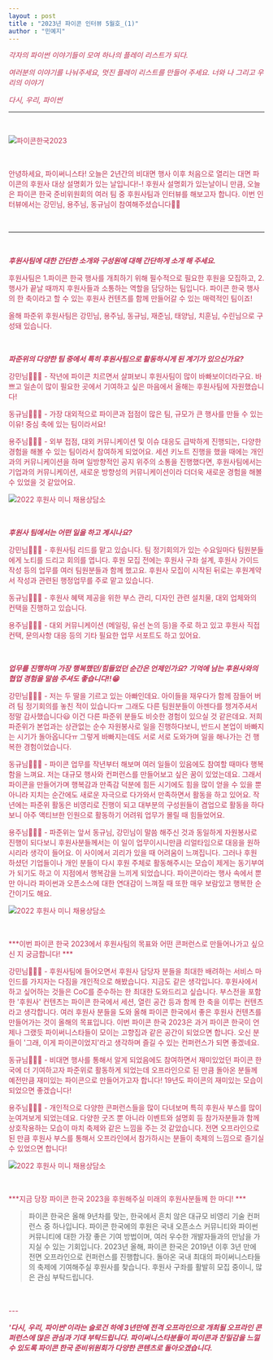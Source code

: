 ```yaml
---
layout : post
title : "2023년 파이콘 인터뷰 5월호_(1)"
author : "민예지"
---
```

<span style="color: #BE3455">

*각자의 파이썬 이야기들이 모여 하나의 플레이 리스트가 되다.*

*여러분의 이야기를 나눠주세요, 멋진 플레이 리스트를 만들어 주세요.
너와 나 그리고 우리의 이야기*

*다시, 우리, 파이썬*


---

<br/>

![파이콘한국2023](/assets/2023/20230331_1.png) 

<br/>

안녕하세요, 파이써니스타!
오늘은 2년간의 비대면 행사 이후 처음으로 열리는 대면 파이콘의 후원사 대상 설명회가 있는 날입니다!-!
후원사 설명회가 있는날이니 만큼, 오늘은 파이콘 한국 준비위원회의 여러 팀 중 후원사팀과 인터뷰를 해보고자 합니다.
이번 인터뷰에서는 강민님, 용주님, 동규님이 참여해주셨습니다👏🏻

<br/>

---

<br/>

***후원사팀에 대한 간단한 소개와 구성원에 대해 간단하게 소개 해 주세요.***

후원사팀은 1.파이콘 한국 행사를 개최하기 위해 필수적으로 필요한 후원을 모집하고, 2.행사가 끝날 때까지 후원사들과 소통하는 역할을 담당하는 팀입니다. 파이콘 한국 행사의 한 축이라고 할 수 있는 후원사 컨텐츠를 함께 만들어갈 수 있는 매력적인 팀이죠!

올해 파준위 후원사팀은 강민님, 용주님, 동규님, 재준님, 태양님, 치훈님, 수린님으로 구성돼 있습니다. 


<br/>

***파준위의 다양한 팀 중에서 특히 후원사팀으로 활동하시게 된 계기가 있으신가요?***

강민님👨🏻‍💼 - 작년에 파이콘 치르면서 살펴보니 후원사팀이 많이 바빠보이더라구요. 바쁘고 일손이 많이 필요한 곳에서 기여하고 싶은 마음에서 올해는 후원사팀에 자원했습니다!

동규님🧑🏻‍💻 - 가장 대외적으로 파이콘과 접점이 많은 팀, 규모가 큰 행사를 만들 수 있는 이유! 중심 축에 있는 팀이라서요!

용주님🙆🏻‍♂️ - 외부 접점, 대외 커뮤니케이션 및 이슈 대응도 급박하게 진행되는, 다양한 경험을 해볼 수 있는 팀이라서 참여하게 되었어요. 세션 키노트 진행을 했을 때에는 개인과의 커뮤니케이션을 하며 일방향적인 공지 위주의 소통을 진행했다면, 후원사팀에서는 기업과의 커뮤니케이션, 새로운 방향성의 커뮤니케이션이라 더더욱 새로운 경험을 해볼 수 있었을 것 같았어요.

![2022 후원사 미니 채용상담소](/assets/2023/20230517_1.png) 

<br/>

***후원사 팀에서는 어떤 일을 하고 계시나요?***

강민님👨🏻‍💼 - 후원사팀 리드를 맡고 있습니다. 팀 정기회의가 있는 수요일마다 팀원분들에게 노티를 드리고 회의를 엽니다. 후원 모집 전에는 후원사 구좌 설계, 후원사 가이드 작성 등의 업무를 여러 팀원분들과 함께 했고요. 후원사 모집이 시작된 뒤로는 후원계약서 작성과 관련된 행정업무를 주로 맡고 있습니다. 

동규님🧑🏻‍💻 - 후원사 혜택 제공을 위한 부스 관리, 디자인 관련 설치물, 대외 업체와의 컨택을 진행하고 있습니다.  

용주님🙆🏻‍♂️ - 대외 커뮤니케이션 (메일링, 유선 논의 등)을 주로 하고 있고 후원사 직접 컨택, 문의사항 대응 등의 기타 필요한 업무 서포트도 하고 있어요.

<br/>

***업무를 진행하며 가장 행복했던/힘들었던 순간은 언제인가요?***
***기억에 남는 후원사와의 협업 경험을 말씀 주셔도 좋습니다!!😁***

강민님👨🏻‍💼 - 저는 두 딸을 기르고 있는 아빠인데요. 아이들을 재우다가 함께 잠들어 버려 팀 정기회의를 놓친 적이 있습니다ㅠ 그래도 다른 팀원분들이 아젠다를 챙겨주셔서 정말 감사했습니다😃 이건 다른 파준위 분들도 비슷한 경험이 있으실 것 같은데요. 저희 파준위가 본업과는 상관없는 순수 자원봉사로 일을 진행하다보니, 반드시 본업이 바빠지는 시기가 돌아옵니다ㅠ 그렇게 바빠지는데도 서로 서로 도와가며 일을 해나가는 건 행복한 경험이었습니다. 

동규님🧑🏻‍💻 - 파이콘 업무를 작년부터 해보며 여러 일들이 있음에도 참여할 때마다 행복함을 느껴요. 저는 대규모 행사와 컨퍼런스를 만들어보고 싶은 꿈이 있었는데요. 그래서 파이콘을 만들어가며 행복감과 만족감 덕분에 힘든 시기에도 힘을 많이 얻을 수 있을 뿐 아니라 지치는 순간에도 새로운 자극으로 다가와서 만족하면서 활동을 하고 있어요. 작년에는 파준위 활동은 비영리로 진행이 되고 대부분의 구성원들이 겸업으로 활동을 하다보니 아주 액티브한 인원으로 활동하기 어려워 업무가 몰릴 때 힘들었어요. 

용주님🙆🏻‍♂️ - 파준위는 앞서 동규님, 강민님이 말씀 해주신 것과 동일하게 자원봉사로 진행이 되다보니 후원사분들께서는 이 일이 업무이시니만큼 리얼타임으로 대응을 원하시리라 생각이 들어요. 이 사이에서 괴리가 있을 때 어려움이 느껴집니다. 그러나 후원 하셨던 기업들이나 개인 분들이 다시 후원 주체로 활동해주시는 모습이 제게는 동기부여가 되기도 하고 이 지점에서 행복감을 느끼게 되었습니다. 파이콘이라는 행사 속에서 뿐만 아니라 파이썬과 오픈소스에 대한 연대감이 느껴질 때 또한 매우 보람있고 행복한 순간이기도 해요.

![2022 후원사 미니 채용상담소](/assets/2023/20230517_3.png) 

<br/>

***이번 파이콘 한국 2023에서 후원사팀의 목표와 어떤 콘퍼런스로 만들어나가고 싶으신 지 궁금합니다! ***

강민님👨🏻‍💼 - 후원사팀에 들어오면서 후원사 담당자 분들을 최대한 배려하는 서비스 마인드를 가지자는 다짐을 개인적으로 해봤습니다. 지금도 같은 생각입니다. 후원사에서 하고 싶어하는 것들은 CoC를 준수하는 한 최대한 도와드리고 싶습니다. 부스전을 포함한 '후원사' 컨텐츠는 파이콘 한국에서 세션, 열린 공간 등과 함께 한 축을 이루는 컨텐츠라고 생각합니다. 여러 후원사 분들을 도와 올해 파이콘 한국에서 좋은 후원사 컨텐츠를 만들어가는 것이 올해의 목표입니다. 이번 파이콘 한국 2023은 과거 파이콘 한국이 언제나 그랬듯 파이써니스타들이 모이는 고향집과 같은 공간이 되었으면 합니다. 오신 분들이 '그래, 이게 파이콘이었지'라고 생각하며 즐길 수 있는 컨퍼런스가 되면 좋겠네요.  

동규님🧑🏻‍💻 - 비대면 행사를 통해서 알게 되었음에도 참여하면서 재미있었던 파이콘 한국에 더 기여하고자 파준위로 활동하게 되었는데 오프라인으로 된 만큼 돌아온 분들께 예전만큼 재미있는 파이콘으로 만들어가고자 합니다! 19년도 파이콘의 재미있는 모습이 되었으면 좋겠습니다! 

용주님🙆🏻‍♂️ - 개인적으로 다양한 콘퍼런스들을 많이 다녀보며 특히 후원사 부스를 많이 눈여겨보게 되었는데요. 다양한 굿즈 뿐 아니라 이벤트와 설명회 등 참가자분들과 함께 상호작용하는 모습이 마치 축제와 같은 느낌을 주는 것 같았습니다. 전면 오프라인으로 된 만큼 후원사 부스를 통해서 오프라인에서 참가하시는 분들이 축제의 느낌으로 즐기실 수 있었으면 합니다!

![2022 후원사 미니 채용상담소](/assets/2023/20230517_4.png) 

<br/>

***지금 당장 파이콘 한국 2023을 후원해주실 미래의 후원사분들께 한 마디! ***

> 파이콘 한국은 올해 9년차를 맞는, 한국에서 흔치 않은 대규모 비영리 기술 컨퍼런스 중 하나입니다. 파이콘 한국에의 후원은 국내 오픈소스 커뮤니티와 파이썬 커뮤니티에 대한 가장 좋은 기여 방법이며, 여러 우수한 개발자들과의 만남을 가지실 수 있는 기회입니다.
2023년 올해, 파이콘 한국은 2019년 이후 3년 만에 전면 오프라인으로 컨퍼런스를 진행합니다. 돌아온 국내 최대의 파이써니스타들의 축제에 기여해주실 후원사를 찾습니다. 후원사 구좌를 활발히 모집 중이니, 많은 관심 부탁드립니다.



<br/>
<br/>
---

***'다시, 우리, 파이썬'이라는 슬로건 하에 3년만에 전격 오프라인으로 개최될 오프라인 콘퍼런스에 많은 관심과 기대 부탁드립니다. 파이써니스타분들이 파이콘과 친밀감을 느낄 수 있도록 파이콘 한국 준비위원회가 다양한 콘텐츠로 돌아오겠습니다.***
